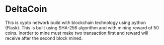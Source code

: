 # DeltaCoin

This is cypto network build with blockchain technology using python (Flask).
This is built using SHA-256 algorithm and with mining reward of 50 coins.
Inorder to mine must make two transaction first and reward will receive after the second block mined.

